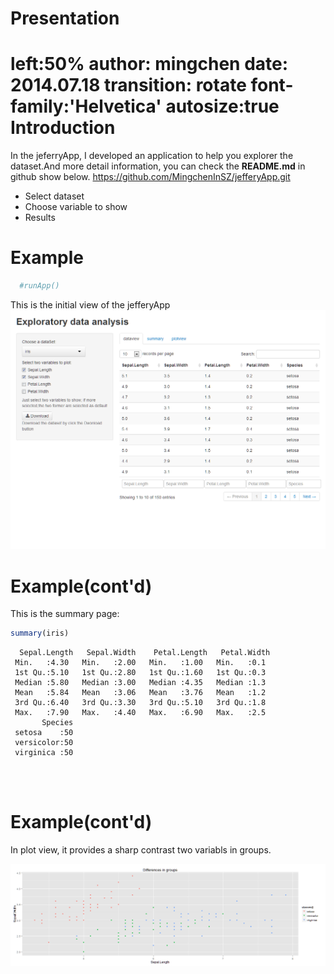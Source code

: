 Presentation
========================================================
left:50%
author: mingchen
date: 2014.07.18
transition: rotate
font-family:'Helvetica'
autosize:true
Introduction
========================================================

In the jeferryApp, I developed an application to help you 
explorer the dataset.And more detail information, you can 
check the **README.md** in github show below. 
https://github.com/MingchenInSZ/jefferyApp.git

- Select dataset
- Choose variable to show
- Results

Example
========================================================

```r
  #runApp()
```
This is the initial view of the jefferyApp
![alt,text](pres-figure/dataview.png)



Example(cont'd)
========================================================
This is the summary page:

```r
summary(iris)
```

```
  Sepal.Length   Sepal.Width    Petal.Length   Petal.Width 
 Min.   :4.30   Min.   :2.00   Min.   :1.00   Min.   :0.1  
 1st Qu.:5.10   1st Qu.:2.80   1st Qu.:1.60   1st Qu.:0.3  
 Median :5.80   Median :3.00   Median :4.35   Median :1.3  
 Mean   :5.84   Mean   :3.06   Mean   :3.76   Mean   :1.2  
 3rd Qu.:6.40   3rd Qu.:3.30   3rd Qu.:5.10   3rd Qu.:1.8  
 Max.   :7.90   Max.   :4.40   Max.   :6.90   Max.   :2.5  
       Species  
 setosa    :50  
 versicolor:50  
 virginica :50  
                
                
                
```
Example(cont'd)
========================================================
In plot view, it provides a sharp contrast two variabls
in groups.

![alt,text](pres-figure/download.png)
